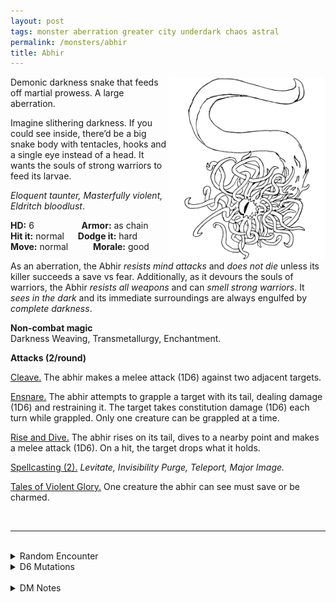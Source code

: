 ```yaml
---
layout: post
tags: monster aberration greater city underdark chaos astral
permalink: /monsters/abhir
title: Abhir
---
```


<img align="right" width=250px src="/images/Abhir.png">

Demonic darkness snake that feeds off martial prowess. A large aberration.

Imagine slithering darkness. If you could see inside, there’d be a big snake body with tentacles, hooks and a single eye instead of a head. It wants the souls of strong warriors to feed its larvae. 

_Eloquent taunter, Masterfully violent, Eldritch bloodlust_.
<br>

**HD:** 6  &emsp; &emsp; &emsp; &emsp; **Armor:** as chain <br>
**Hit it:** normal &emsp; **Dodge it:** hard <br>
**Move:** normal &emsp; &emsp; **Morale:** good <br>

As an aberration, the Abhir *resists mind attacks* and *does not die* unless its killer succeeds a save vs fear. Additionally, as it devours the souls of warriors, the Abhir *resists all weapons* and can *smell strong warriors*. It *sees in the dark* and its immediate surroundings are always engulfed by *complete darkness*.

**Non-combat magic** <br>
Darkness Weaving, Transmetallurgy, Enchantment.

**Attacks (2/round)**

<ins>Cleave.</ins> The abhir makes a melee attack (1D6) against two adjacent targets.

<ins>Ensnare.</ins> The abhir attempts to grapple a target with its tail, dealing damage (1D6) and restraining it. The target takes constitution damage (1D6) each turn while grappled. Only one creature can be grappled at a time.

<ins>Rise and Dive.</ins> The abhir rises on its tail, dives to a nearby point and makes a melee attack (1D6). On a hit, the target drops what it holds.

<ins>Spellcasting (2).</ins> *Levitate, Invisibility Purge, Teleport, Major Image.*

<ins>Tales of Violent Glory.</ins> One creature the abhir can see must save or be charmed.

<br>

---

<br>

<details markdown="1">
<summary>Random Encounter</summary>

1. **Monster:** 1 abhir & 1D6 lesser aberrations.
1. **Lair:** Floating islands made of melted and fused broken weapons. <br>    &nbsp; OR <br>    **Omen:** The light dims and a voice asks: “Are you strong enough?”.
1. **Spoor:** A twisted and torn armor. The sound of a battle echoes from it as if it was still happening.
1. **Tracks:** Dissonant voices hail some hero’s demise.
1. **Trace:** A smashed helmet is spit out of the abyss.
1. **Trace:** Ominous writings of someone looking for a hero.
</details>

<details markdown="1">
<summary>D6 Mutations</summary>

Your studies of the aberration have changed you in horrible, gruesome ways: you bear the trapped soul of a defeated warrior. It manifests as chitinous armor on ...

1. ... your legs.
1. ... one of your arms.
1. ... your hand, which counts as a one-handed weapon of your choice.
1. ... your chest.
1. ... your face.
1. roll again. You know the [spell word](https://saltygoo.github.io/class/magic-user#spell-words) *Weapon* and gain one spell die.

That specific body part is immune to fire and counts as armored. You cannot wear equipment on this body part.
</details>

<br>

<details markdown="1">
<summary>DM Notes</summary>
The Abhir is an original DnD monster who only appeared once in [Dungeon Magazine #23](https://annarchive.com/files/Dungeon%20Magazine%20%23023.pdf). It was basically a weaker marilith clone with a darkness spell. When adapting it for my bestiary, I wanted to differentiate it from the marilith for two reasons: first, I find that monster clones cheapen both the original and the creation, and second, I always thought that the marilith looked more like a ruthless devil than a demonic embodiment of chaos. — SaltyGoo
</details>
